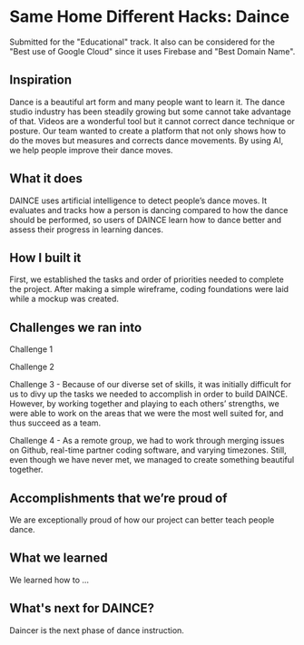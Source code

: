 # Same Home Different Hacks: Daince
Submitted for the "Educational" track. It also can be considered for the "Best use of Google Cloud" since it uses Firebase and "Best Domain Name".

## Inspiration
Dance is a beautiful art form and many people want to learn it. The dance studio industry has been steadily growing but some cannot take advantage of that. Videos are a wonderful tool but it cannot correct dance technique or posture. Our team wanted to create a platform that not only shows how to do the moves but measures and corrects dance movements. By using AI, we help people improve their dance moves.

## What it does
DAINCE uses artificial intelligence to detect people’s dance moves. It evaluates and tracks how a person is dancing compared to how the dance should be performed, so users of DAINCE learn how to dance better and assess their progress in learning dances. 

## How I built it
First, we established the tasks and order of priorities needed to complete the project. After making a simple wireframe, coding foundations were laid while a mockup was created.

## Challenges we ran into
Challenge 1

Challenge 2

Challenge 3 - Because of our diverse set of skills, it was initially difficult for us to divy up the tasks we needed to accomplish in order to build DAINCE. However, by working together and playing to each others’ strengths, we were able to work on the areas that we were the most well suited for, and thus succeed as a team. 

Challenge 4 - As a remote group, we had to work through merging issues on Github, real-time partner coding software, and varying timezones. Still, even though we have never met, we managed to create something beautiful together. 

## Accomplishments that we’re proud of
We are exceptionally proud of how our project can better teach people dance. 

## What we learned
We learned how to … 

## What's next for DAINCE?
Daincer is the next phase of dance instruction. 